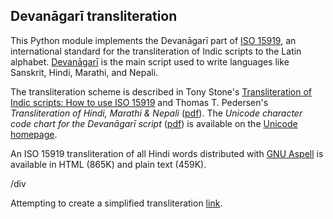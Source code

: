 ## Devanāgarī transliteration

This Python module implements the Devanāgarī part of [ISO
15919](http://en.wikipedia.org/wiki/ISO_15919), an international
standard for the transliteration of Indic scripts to the Latin
alphabet. [Devanāgarī](http://en.wikipedia.org/wiki/Devan%C4%81gar%C4%AB)
is the main script used to write languages like Sanskrit, Hindi,
Marathi, and Nepali.

The transliteration scheme is described in Tony Stone's
[Transliteration of Indic scripts: How to use ISO
15919](http://homepage.ntlworld.com/stone-catend/trind.htm) and Thomas
T. Pedersen's *Transliteration of Hindi, Marathi & Nepali*
([pdf](http://transliteration.eki.ee/pdf/Hindi-Marathi-Nepali.pdf)). The
*Unicode character code chart for the Devanāgarī script*
([pdf](http://www.unicode.org/charts/PDF/U0900.pdf)) is available on
the [Unicode homepage](http://www.unicode.org/).

An ISO 15919 transliteration of all Hindi words distributed with [GNU
Aspell](http://aspell.net/) is available in HTML (865K) and plain text
(459K).

/div

Attempting to create a simplified transliteration [link](https://en.wikipedia.org/wiki/Wikipedia:Indic_transliteration#Simplified_transliteration).
